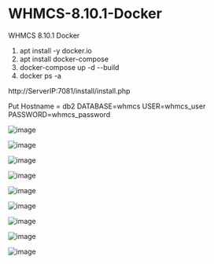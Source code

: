 # WHMCS-8.10.1-Docker
WHMCS 8.10.1 Docker
1. apt install -y docker.io
2. apt install docker-compose
3. docker-compose up -d --build
4. docker ps -a 


http://ServerIP:7081/install/install.php


Put Hostname = db2
DATABASE=whmcs
USER=whmcs_user
PASSWORD=whmcs_password

![image](https://github.com/user-attachments/assets/a568c5c2-9036-4e73-bdef-c6f013f296f2)

![image](https://github.com/user-attachments/assets/02573022-fdac-4ba8-a99e-e68a24844acf)

![image](https://github.com/user-attachments/assets/dc03b30b-0fff-471f-aba4-c387f24b7b2e)

![image](https://github.com/user-attachments/assets/992dea70-ada1-4723-bc51-890bcc1b886c)

![image](https://github.com/user-attachments/assets/2ca621f2-2521-4607-8f9b-38343d38215d)

![image](https://github.com/user-attachments/assets/380ac940-a11a-4e3b-a397-310fc4d11f28)

![image](https://github.com/user-attachments/assets/52732bef-bf36-462c-b541-f0adb3d4a9f2)

![image](https://github.com/user-attachments/assets/f8d85a90-58ed-42ff-a5b9-d4364d3a47df)

![image](https://github.com/user-attachments/assets/2399e4b2-9cff-43dc-bc50-ab5a110413d8)

